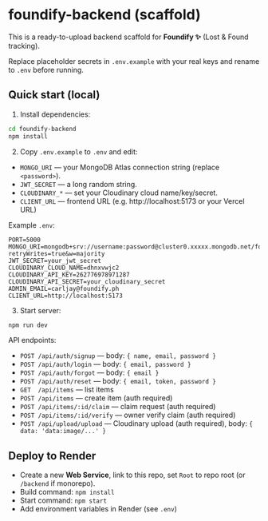 # foundify-backend (scaffold)

This is a ready-to-upload backend scaffold for **Foundify ✨** (Lost & Found tracking).

Replace placeholder secrets in `.env.example` with your real keys and rename to `.env` before running.

## Quick start (local)

1. Install dependencies:

```bash
cd foundify-backend
npm install
```

2. Copy `.env.example` to `.env` and edit:

- `MONGO_URI` — your MongoDB Atlas connection string (replace `<password>`).
- `JWT_SECRET` — a long random string.
- `CLOUDINARY_*` — set your Cloudinary cloud name/key/secret.
- `CLIENT_URL` — frontend URL (e.g. http://localhost:5173 or your Vercel URL)

Example `.env`:

```
PORT=5000
MONGO_URI=mongodb+srv://username:password@cluster0.xxxxx.mongodb.net/foundifyDB?retryWrites=true&w=majority
JWT_SECRET=your_jwt_secret
CLOUDINARY_CLOUD_NAME=dhnxvwjc2
CLOUDINARY_API_KEY=262776978971287
CLOUDINARY_API_SECRET=your_cloudinary_secret
ADMIN_EMAIL=carljay@foundify.ph
CLIENT_URL=http://localhost:5173
```

3. Start server:

```bash
npm run dev
```

API endpoints:

- `POST /api/auth/signup` — body: `{ name, email, password }`
- `POST /api/auth/login` — body: `{ email, password }`
- `POST /api/auth/forgot` — body: `{ email }`
- `POST /api/auth/reset` — body: `{ email, token, password }`
- `GET  /api/items` — list items
- `POST /api/items` — create item (auth required)
- `POST /api/items/:id/claim` — claim request (auth required)
- `POST /api/items/:id/verify` — owner verify claim (auth required)
- `POST /api/upload/upload` — Cloudinary upload (auth required), body: `{ data: 'data:image/...' }`

## Deploy to Render

- Create a new **Web Service**, link to this repo, set `Root` to repo root (or `/backend` if monorepo).
- Build command: `npm install`
- Start command: `npm start`
- Add environment variables in Render (see `.env`)
